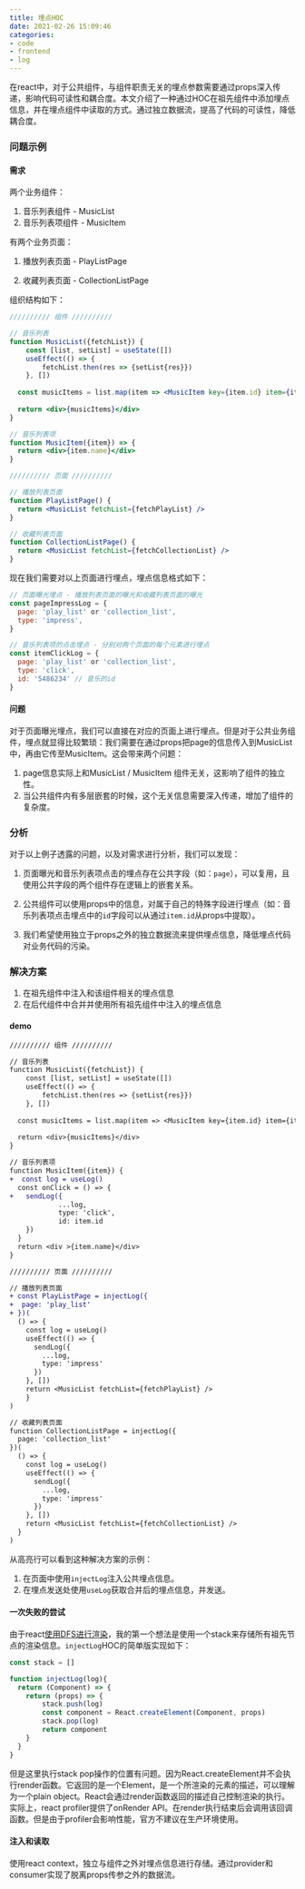 ```yaml
---
title: 埋点HOC
date: 2021-02-26 15:09:46
categories:
- code
- frontend
- log
---
```


在react中，对于公共组件，与组件职责无关的埋点参数需要通过props深入传递，影响代码可读性和耦合度。本文介绍了一种通过HOC在祖先组件中添加埋点信息，并在埋点组件中读取的方式。通过独立数据流，提高了代码的可读性，降低耦合度。

### 问题示例

#### 需求

两个业务组件：

1. 音乐列表组件 - MusicList
2. 音乐列表项组件 - MusicItem

有两个业务页面：

1. 播放列表页面 - PlayListPage

2. 收藏列表页面 - CollectionListPage

组织结构如下：

```jsx
////////// 组件 //////////

// 音乐列表
function MusicList({fetchList}) {
	const [list, setList] = useState([])
	useEffect(() => {
		fetchList.then(res => {setList{res}})
	}, [])
  
  const musicItems = list.map(item => <MusicItem key={item.id} item={item} />)
  
  return <div>{musicItems}</div>
}

// 音乐列表项
function MusicItem({item}) => {
  return <div>{item.name}</div>
}

////////// 页面 //////////

// 播放列表页面
function PlayListPage() {
  return <MusicList fetchList={fetchPlayList} />
}

// 收藏列表页面
function CollectionListPage() {
  return <MusicList fetchList={fetchCollectionList} />
}
```

现在我们需要对以上页面进行埋点，埋点信息格式如下：

```js
// 页面曝光埋点 - 播放列表页面的曝光和收藏列表页面的曝光
const pageImpressLog = {
  page: 'play_list' or 'collection_list',
  type: 'impress',
}

// 音乐列表项的点击埋点 - 分别对两个页面的每个元素进行埋点
const itemClickLog = {
  page: 'play_list' or 'collection_list',
  type: 'click',
  id: '5486234' // 音乐的id
}
```

#### 问题

对于页面曝光埋点，我们可以直接在对应的页面上进行埋点。但是对于公共业务组件，埋点就显得比较繁琐：我们需要在通过props把page的信息传入到MusicList中，再由它传至MusicItem。这会带来两个问题：

1. page信息实际上和MusicList / MusicItem 组件无关，这影响了组件的独立性。
2. 当公共组件内有多层嵌套的时候，这个无关信息需要深入传递，增加了组件的复杂度。

### 分析

对于以上例子透露的问题，以及对需求进行分析，我们可以发现：

1. 页面曝光和音乐列表项点击的埋点存在公共字段（如：`page`），可以复用，且使用公共字段的两个组件存在逻辑上的嵌套关系。
2. 公共组件可以使用props中的信息，对属于自己的特殊字段进行埋点（如：音乐列表项点击埋点中的`id`字段可以从通过`item.id`从props中提取）。

3. 我们希望使用独立于props之外的独立数据流来提供埋点信息，降低埋点代码对业务代码的污染。

### 解决方案

1. 在祖先组件中注入和该组件相关的埋点信息
2. 在后代组件中合并并使用所有祖先组件中注入的埋点信息

#### demo

```diff
////////// 组件 //////////

// 音乐列表
function MusicList({fetchList}) {
	const [list, setList] = useState([])
	useEffect(() => {
		fetchList.then(res => {setList{res}})
	}, [])
  
  const musicItems = list.map(item => <MusicItem key={item.id} item={item} />)
  
  return <div>{musicItems}</div>
}

// 音乐列表项
function MusicItem({item}) {
+  const log = useLog()
  const onClick = () => {
+   sendLog({
			...log,
			type: 'click',
			id: item.id
    })
  }
  return <div >{item.name}</div>
}

////////// 页面 //////////

// 播放列表页面
+ const PlayListPage = injectLog({
+  page: 'play_list'
+ })(
  () => {
    const log = useLog()
    useEffect(() => {
      sendLog({
        ...log,
        type: 'impress'
      })
    }, [])
  	return <MusicList fetchList={fetchPlayList} />
	}
)

// 收藏列表页面
function CollectionListPage = injectLog({
  page: 'collection_list'
})(
  () => {
    const log = useLog()
    useEffect(() => {
      sendLog({
        ...log,
        type: 'impress'
      })
    }, [])
    return <MusicList fetchList={fetchCollectionList} />
  }
)
```

从高亮行可以看到这种解决方案的示例：

1. 在页面中使用`injectLog`注入公共埋点信息。
2. 在埋点发送处使用`useLog`获取合并后的埋点信息，并发送。

#### 一次失败的尝试

由于react[使用DFS进行渲染](https://imkev.dev/react-rendering-order)，我的第一个想法是使用一个stack来存储所有祖先节点的渲染信息。`injectLog`HOC的简单版实现如下：

```js
const stack = []

function injectLog(log){
  return (Component) => {
    return (props) => {
     	stack.push(log)
    	const component = React.createElement(Component, props)
    	stack.pop(log)
    	return component 
    }
  }
}
```

但是这里执行stack pop操作的位置有问题。因为React.createElement并不会执行render函数。它返回的是一个Element，是一个所渲染的元素的描述，可以理解为一个plain object。React会通过render函数返回的描述自己控制渲染的执行。实际上，react profiler提供了onRender API。在render执行结束后会调用该回调函数。但是由于profiler会影响性能，官方不建议在生产环境使用。

#### 注入和读取

使用react context，独立与组件之外对埋点信息进行存储。通过provider和consumer实现了脱离props传参之外的数据流。
